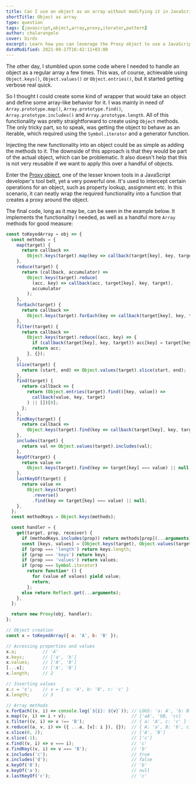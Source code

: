 ```yaml
---
title: Can I use an object as an array without modifying it in JavaScript?
shortTitle: Object as array
type: question
tags: [javascript,object,array,proxy,iterator,pattern]
author: chalarangelo
cover: birds
excerpt: Learn how you can leverage the Proxy object to use a JavaScript object the same way as you would use a regular array.
dateModified: 2021-09-27T16:42:11+03:00
---
```


The other day, I stumbled upon some code where I needed to handle an object as a regular array a few times. This was, of course, achievable using `Object.keys()`, `Object.values()` or `Object.entries()`, but it started getting verbose real quick.

So I thought I could create some kind of wrapper that would take an object and define some array-like behavior for it. I was mainly in need of `Array.prototype.map()`, `Array.prototype.find()`, `Array.prototype.includes()` and `Array.prototype.length`. All of this functionality was pretty straightforward to create using  `Object` methods. The only tricky part, so to speak, was getting the object to behave as an iterable, which required using the `Symbol.iterator` and a generator function.

Injecting the new functionality into an object could be as simple as adding the methods to it. The downside of this approach is that they would be part of the actual object, which can be problematic. It also doesn't help that this is not very reusable if we want to apply this over a handful of objects.

Enter the [Proxy object](https://developer.mozilla.org/en-US/docs/Web/JavaScript/Reference/Global_Objects/Proxy), one of the lesser known tools in a JavaScript developer's tool belt, yet a very powerful one. It's used to intercept certain operations for an object, such as property lookup, assignment etc. In this scenario, it can neatly wrap the required functionality into a function that creates a proxy around the object.

The final code, long as it may be, can be seen in the example below. It implements the functionality I needed, as well as a handful more `Array` methods for good measure:

```js
const toKeyedArray = obj => {
  const methods = {
    map(target) {
      return callback =>
        Object.keys(target).map(key => callback(target[key], key, target));
    },
    reduce(target) {
      return (callback, accumulator) =>
        Object.keys(target).reduce(
          (acc, key) => callback(acc, target[key], key, target),
          accumulator
        );
    },
    forEach(target) {
      return callback =>
        Object.keys(target).forEach(key => callback(target[key], key, target));
    },
    filter(target) {
      return callback =>
        Object.keys(target).reduce((acc, key) => {
          if (callback(target[key], key, target)) acc[key] = target[key];
          return acc;
        }, {});
    },
    slice(target) {
      return (start, end) => Object.values(target).slice(start, end);
    },
    find(target) {
      return callback => {
        return (Object.entries(target).find(([key, value]) =>
          callback(value, key, target)
        ) || [])[0];
      };
    },
    findKey(target) {
      return callback =>
        Object.keys(target).find(key => callback(target[key], key, target));
    },
    includes(target) {
      return val => Object.values(target).includes(val);
    },
    keyOf(target) {
      return value =>
        Object.keys(target).find(key => target[key] === value) || null;
    },
    lastKeyOf(target) {
      return value =>
        Object.keys(target)
          .reverse()
          .find(key => target[key] === value) || null;
    },
  };
  const methodKeys = Object.keys(methods);

  const handler = {
    get(target, prop, receiver) {
      if (methodKeys.includes(prop)) return methods[prop](...arguments);
      const [keys, values] = [Object.keys(target), Object.values(target)];
      if (prop === 'length') return keys.length;
      if (prop === 'keys') return keys;
      if (prop === 'values') return values;
      if (prop === Symbol.iterator)
        return function* () {
          for (value of values) yield value;
          return;
        };
      else return Reflect.get(...arguments);
    },
  };

  return new Proxy(obj, handler);
};

// Object creation
const x = toKeyedArray({ a: 'A', b: 'B' });

// Accessing properties and values
x.a;          // 'A'
x.keys;       // ['a', 'b']
x.values;     // ['A', 'B']
[...x];       // ['A', 'B']
x.length;     // 2

// Inserting values
x.c = 'c';    // x = { a: 'A', b: 'B', c: 'c' }
x.length;     // 3

// Array methods
x.forEach((v, i) => console.log(`${i}: ${v}`)); // LOGS: 'a: A', 'b: B', 'c: c'
x.map((v, i) => i + v);                         // ['aA', 'bB, 'cc]
x.filter((v, i) => v !== 'B');                  // { a: 'A', c: 'c' }
x.reduce((a, v, i) => ({ ...a, [v]: i }), {}); 	// { A: 'a', B: 'b', c: 'c' }
x.slice(0, 2);                                  // ['A', 'B']
x.slice(-1);                                    // ['c']
x.find((v, i) => v === i);                      // 'c'
x.findKey((v, i) => v === 'B');                 // 'b'
x.includes('c');                                // true
x.includes('d');                                // false
x.keyOf('B');                                   // 'b'
x.keyOf('a');                                   // null
x.lastKeyOf('c');                               // 'c'
```
